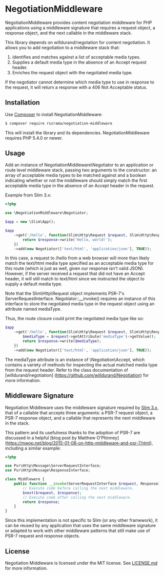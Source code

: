 # NegotiationMiddleware

NegotiationMiddleware provides content negotiation middleware for PHP applications using a middleware signature that
requires a request object, a response object, and the next callable in the middleware stack.

This library depends on willdurand/negotation for content negotiation. It allows you to add negotiation to a middleware
stack that:

1. Identifies and matches against a list of acceptable media types.
2. Supplies a default media type in the absence of an Accept request header.
3. Enriches the request object with the negotiated media type.

If the negotiator cannot determine which media type to use in response to the request, it will return a response with a
406 Not Acceptable status.

## Installation

Use [Composer](https://getcomposer.org/) to install NegotiationMiddleware:

```bash
$ composer require rszrama/negotiation-middleware
```

This will install the library and its dependencies. NegotiationMiddleware requires PHP 5.4.0 or newer.

## Usage

Add an instance of NegotiationMiddleware\Negotiator to an application or route level middleware stack, passing two
arguments to the constructor: an array of acceptable media types to be matched against and a boolean indicating
whether or not the middleware should simply match the first acceptable media type in the absence of an Accept header
in the request.

Example from Slim 3.x:

```php
<?php

use \NegotiationMiddleware\Negotiator;

$app = new \Slim\App();

$app
    ->get('/hello', function(Slim\Http\Request $request, Slim\Http\Response $response, $args) {
        return $response->write('Hello, world!');
    })
    ->add(new Negotiator(['text/html', 'application/json'], TRUE));

```

In this case, a request to /hello from a web browser will more than likely match the text/html media type specified as
an acceptable media type for this route (which is just as well, given our response isn't valid JSON). However, if the
server received a request that did not have an Accept header, it will still match to text/html since we instructed the
object to supply a default media type.

Note that the Slim\Http\Request object implements PSR-7's ServerRequestInterface. Negotiator::__invoke() requires an
instance of this interface to store the negotiated media type in the request object using an attribute named mediaType.

Thus, the route closure could print the negotiated media type like so:

```php
$app
    ->get('/hello', function(Slim\Http\Request $request, Slim\Http\Response $response, $args) {
        $mediaType = $request->getAttribute('mediaType')->getValue();
        return $response->write($mediaType);
    })
    ->add(new Negotiator(['text/html', 'application/json'], TRUE));

```

The mediaType attribute is an instance of \Negotiation\Accept, which contains a variety of methods for inspecting the
actual matched media type from the request header. Refer to the class documentation of [willdurand/negotiation]
(https://github.com/willdurand/Negotiation) for more information.

## Middleware Signature

Negotiation Middleware uses the middleware signature required by [Slim 3.x](http://www.slimframework.com/docs/concepts/middleware.html),
that of a callable that accepts three arguments: a PSR-7 request object, a PSR-7 response object, and a callable that
represents the next middleware in the stack.

This pattern and its usefulness thanks to the adoption of PSR-7 are discussed in a helpful [blog post by Matthew O'Phinney]
(https://mwop.net/blog/2015-01-08-on-http-middleware-and-psr-7.html), including a similar example:

```php
<?php

use Psr\Http\Message\ServerRequestInterface;
use Psr\Http\Message\ResponseInterface;

class Middleware {
    public function __invoke(ServerRequestInterface $request, ResponseInterface $response, callable $next) {
        // Execute code before calling the next middleware.
        $next($request, $response);
        // Execute code after calling the next middleware.
        return $response;
    }
}
```

Since this implementation is not specific to Slim (or any other framework), it can be reused by any application that
uses the same middleware signature or adapted to work with other middleware patterns that still make use of PSR-7
request and response objects.

## License

Negotiation Middleware is licensed under the MIT license. See [LICENSE.md](LICENSE.md) for more information.
